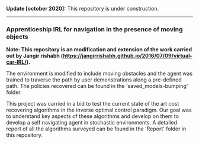 **Update [october 2020]:** This repository is under construction. 

---

### Apprenticeship IRL for navigation in the presence of moving objects

**Note: This repository is an modification and extension of the work carried out by Jangir rishabh (https://jangirrishabh.github.io/2016/07/09/virtual-car-IRL/).** 

The environment is modified to include moving obstacles and the agent was trained to traverse the path by user demonstrations along a pre-defined path. The policies recovered can be found in the 'saved_models-bumping' folder.

This project was carried in a bid to test the current state of the art cost recovering algorithms in the inverse optimal control paradigm. Our goal was to understand key aspects of these algorithms and develop on them to develop a self navigating agent in stochastic environments. A detailed report of all the algorithms surveyed can be found in the 'Report' folder in this repository. 

